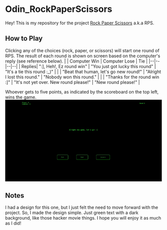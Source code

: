 # Odin_RockPaperScissors
Hey! This is my repository for the project [Rock Paper Scissors](https://www.theodinproject.com/lessons/foundations-rock-paper-scissors) a.k.a RPS.

## How to Play
Clicking any of the choices (rock, paper, or scissors) will start one round of RPS. The result of each round is shown on screen based on the computer's reply (see reference below).
|  | Computer Win | Computer Lose | Tie |
|--|--|--|--|
| Replies| ":], Heh!, Ez round win" | "You just got lucky this round" | "It's a tie this round :_)" |
| | "Beat that human, let's go new round!" | "Alright I lost this round." | "Nobody won this round." |
| | "Thanks for the round win :]" | "It's not yet over. New round please!" | "New round please!" |

Whoever gets to five points, as indicated by the scoreboard on the top left, wins the game.
<img src="./readme_assets/gameend.gif">

## Notes
I had a design for this one, but I just felt the need to move forward with the project. So, I made the design simple. Just green text with a dark background, like those hacker movie things. I hope you will enjoy it as much as I did!